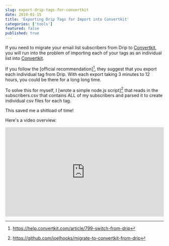```yaml
---
slug: export-drip-tags-for-convertkit
date: 2019-01-15
title: 'Exporting Drip Tags for Import into Convertkit'
categories: ['tools']
featured: false
published: true
---
```


If you need to migrate your email list subscribers from Drip to [Convertkit](https://partners.convertkit.com/4xxwjvqn59fl), you will run into the problem of importing each of your tags as an individual list into [Convertkit](https://partners.convertkit.com/4xxwjvqn59fl).

If you follow the [official recommendation][^1], they suggest that you export each individual tag from Drip. With each export taking 3 minutes to 12 hours, you could be there for a long long time.

To solve this for myself, I [wrote a simple node.js script][^2] that reads in the subscribers.csv that contains ALL of my subscribers and parsed it to create individual csv files for each tag.

This saved me a shitload of time!

Here's a video overview:

<div style=" position: relative; overflow: hidden; padding-top: 56.25%;">

<iframe style="position: absolute; top: 0; left: 0; width: 100%; height: 100%; border: 0;" src="https://www.youtube.com/embed/Lx-UDHy90Bk" frameBorder="0" allowFullScreen></iframe>
</div>

[^1]: https://help.convertkit.com/article/799-switch-from-drip
[^2]: https://github.com/joelhooks/migrate-to-convertkit-from-drip
